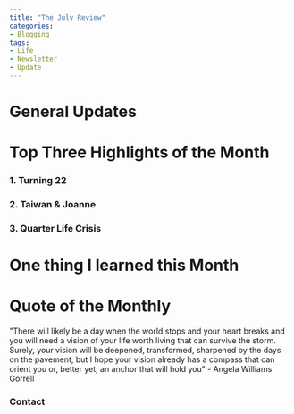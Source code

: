 ```yaml
---
title: "The July Review"
categories:
- Blogging
tags:
- Life
- Newsletter
- Update
---
```


# General Updates


# Top Three Highlights of the Month

### 1. Turning 22

### 2. Taiwan & Joanne

### 3. Quarter Life Crisis


# One thing I learned this Month

### 


# Quote of the Monthly 

"There will likely be a day when the world stops and your heart breaks and you will need a vision of your life worth living that can survive the storm. Surely, your vision will be deepened, transformed, sharpened by the days on the pavement, but I hope your vision already has a compass that can orient you or, better yet, an anchor that will hold you" - Angela Williams Gorrell

### Contact